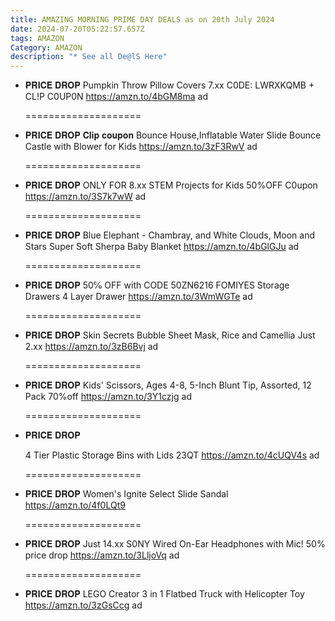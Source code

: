 ```yaml
---
title: AMAZING MORNING PRIME DAY DEALS as on 20th July 2024
date: 2024-07-20T05:22:57.657Z
tags: AMAZON
Category: AMAZON
description: "* See all De@lS Here"
---
```

* 𝐏𝐑𝐈𝐂𝐄 𝐃𝐑𝐎𝐏
  Pumpkin Throw Pillow Covers 7.xx
  C0DE: LWRXKQMB + CL!P C0UP0N 
  https://amzn.to/4bGM8ma    ad

  \====================
* 𝐏𝐑𝐈𝐂𝐄 𝐃𝐑𝐎𝐏
  𝐂𝐥𝐢𝐩 𝐜𝐨𝐮𝐩𝐨𝐧
  Bounce House,Inflatable Water Slide Bounce Castle with Blower for Kids
  https://amzn.to/3zF3RwV    ad

  \====================
* 𝐏𝐑𝐈𝐂𝐄 𝐃𝐑𝐎𝐏
  ONLY FOR 8.xx
  STEM Projects for Kids
  50%OFF C0upon
  https://amzn.to/3S7k7wW    ad

  \====================
* 𝐏𝐑𝐈𝐂𝐄 𝐃𝐑𝐎𝐏
  Blue Elephant - Chambray, and White Clouds, Moon and Stars Super Soft Sherpa Baby Blanket
  https://amzn.to/4bGlGJu    ad

  \====================
* 𝐏𝐑𝐈𝐂𝐄 𝐃𝐑𝐎𝐏
  50℅ OFF with CODE 50ZN6216
  FOMIYES Storage Drawers 4 Layer Drawer
  https://amzn.to/3WmWGTe    ad

  \====================
* 𝐏𝐑𝐈𝐂𝐄 𝐃𝐑𝐎𝐏
  Skin Secrets Bubble Sheet Mask, Rice and Camellia Just 2.xx
  https://amzn.to/3zB6Bvj   ad

  \====================
* 𝐏𝐑𝐈𝐂𝐄 𝐃𝐑𝐎𝐏
  Kids' Scissors, Ages 4-8, 5-Inch Blunt Tip, Assorted, 12 Pack
  70%off
  https://amzn.to/3Y1czjg   ad

  \====================
* 𝐏𝐑𝐈𝐂𝐄 𝐃𝐑𝐎𝐏

  4 Tier Plastic Storage Bins with Lids 23QT
  https://amzn.to/4cUQV4s   ad

  \====================
* 𝐏𝐑𝐈𝐂𝐄 𝐃𝐑𝐎𝐏
  Women's Ignite Select Slide Sandal
  https://amzn.to/4f0LQt9

  \====================
* 𝐏𝐑𝐈𝐂𝐄 𝐃𝐑𝐎𝐏
  Just 14.xx   S0NY Wired On-Ear Headphones with Mic! 50% price drop 
  https://amzn.to/3LljoVq   ad

  \====================
* 𝐏𝐑𝐈𝐂𝐄 𝐃𝐑𝐎𝐏
  LEGO Creator 3 in 1 Flatbed Truck with Helicopter Toy
  https://amzn.to/3zGsCcg    ad